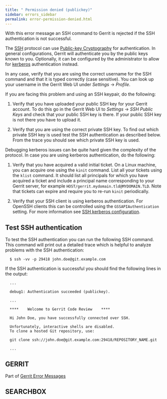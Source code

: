 ```yaml
---
title: " Permission denied (publickey)"
sidebar: errors_sidebar
permalink: error-permission-denied.html
---
```

With this error message an SSH command to Gerrit is rejected if the SSH
authentication is not successful.

The [SSH](http://en.wikipedia.org/wiki/Secure_Shell) protocol can use
[Public-key
Cryptography](http://en.wikipedia.org/wiki/Public-key_cryptography) for
authentication. In general configurations, Gerrit will authenticate you
by the public keys known to you. Optionally, it can be configured by the
administrator to allow for
[kerberos](config-gerrit.html#sshd.kerberosKeytab) authentication
instead.

In any case, verify that you are using the correct username for the SSH
command and that it is typed correctly (case sensitive). You can look up
your username in the Gerrit Web UI under *Settings* → *Profile*.

If you are facing this problem and using an SSH keypair, do the
following:

1.  Verify that you have uploaded your public SSH key for your Gerrit
    account. To do this go in the Gerrit Web UI to *Settings* → *SSH
    Public Keys* and check that your public SSH key is there. If your
    public SSH key is not there you have to upload it.

2.  Verify that you are using the correct private SSH key. To find out
    which private SSH key is used test the SSH authentication as
    described below. From the trace you should see which private SSH key
    is used.

Debugging kerberos issues can be quite hard given the complexity of the
protocol. In case you are using kerberos authentication, do the
following:

1.  Verify that you have acquired a valid initial ticket. On a Linux
    machine, you can acquire one using the `kinit` command. List all
    your tickets using the `klist` command. It should list all
    principals for which you have acquired a ticket and include a
    principal name corresponding to your Gerrit server, for example
    `HOST/gerrit.mydomain.tld@MYDOMAIN.TLD`. Note that tickets can
    expire and require you to re-run `kinit` periodically.

2.  Verify that your SSH client is using kerberos authentication. For
    OpenSSH clients this can be controlled using the
    `GSSAPIAuthentication` setting. For more information see [SSH
    kerberos configuration](user-upload.html#configure_ssh_kerberos).

## Test SSH authentication

To test the SSH authentication you can run the following SSH command.
This command will print out a detailed trace which is helpful to analyze
problems with the SSH authentication:

``` 
  $ ssh -vv -p 29418 john.doe@git.example.com
```

If the SSH authentication is successful you should find the following
lines in the output:

``` 
  ...

  debug1: Authentication succeeded (publickey).

  ...

  ****    Welcome to Gerrit Code Review    ****

  Hi John Doe, you have successfully connected over SSH.

  Unfortunately, interactive shells are disabled.
  To clone a hosted Git repository, use:

  git clone ssh://john.doe@git.example.com:29418/REPOSITORY_NAME.git

  ...
```

## GERRIT

Part of [Gerrit Error Messages](error-messages.html)

## SEARCHBOX

